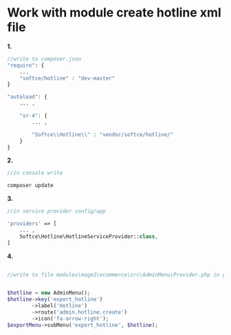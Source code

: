 # Work with module create hotline xml file

**1.**
```php
//write to composer.json
"require": {
    ...
    "softce/hotline" : "dev-master"
}

"autoload": {
    ... ,

    "sr-4": {
        ... ,

        "Softce\\Hotline\\" : "vendor/softce/hotline/"
    }
}
```


**2.**
```php
//in console write

composer update
```


**3.**
```php
//in service provider config/app

'providers' => [
    ... ,
    Softce\Hotline\HotlineServiceProvider::class,
]
```


**4.**
```php

//write to file modules\mage2\ecommerce\src\AdminMenu\Provider.php in group Export


$hotline = new AdminMenu();
$hotline->key('export_hotline')
        ->label('Hotline')
        ->route('admin.hotline.create')
        ->icon('fa-arrow-right');
$exportMenu->subMenu('export_hotline', $hotline);
```

